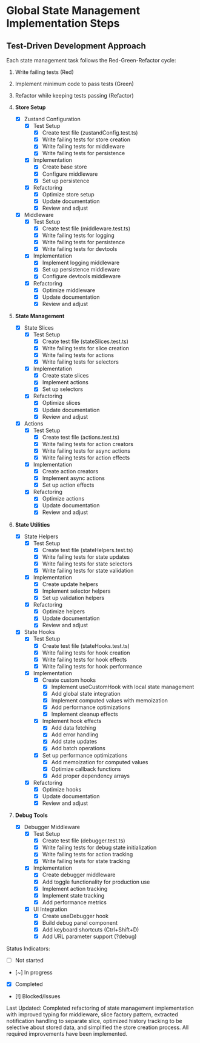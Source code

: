 # Global State Management Implementation Steps

## Test-Driven Development Approach
Each state management task follows the Red-Green-Refactor cycle:
1. Write failing tests (Red)
2. Implement minimum code to pass tests (Green)
3. Refactor while keeping tests passing (Refactor)

1. **Store Setup**
   - [x] Zustand Configuration
     - [x] Test Setup
       - [x] Create test file (zustandConfig.test.ts)
       - [x] Write failing tests for store creation
       - [x] Write failing tests for middleware
       - [x] Write failing tests for persistence
     - [x] Implementation
       - [x] Create base store
       - [x] Configure middleware
       - [x] Set up persistence
     - [x] Refactoring
       - [x] Optimize store setup
       - [x] Update documentation
       - [x] Review and adjust

   - [x] Middleware
     - [x] Test Setup
       - [x] Create test file (middleware.test.ts)
       - [x] Write failing tests for logging
       - [x] Write failing tests for persistence
       - [x] Write failing tests for devtools
     - [x] Implementation
       - [x] Implement logging middleware
       - [x] Set up persistence middleware
       - [x] Configure devtools middleware
     - [x] Refactoring
       - [x] Optimize middleware
       - [x] Update documentation
       - [x] Review and adjust

2. **State Management**
   - [x] State Slices
     - [x] Test Setup
       - [x] Create test file (stateSlices.test.ts)
       - [x] Write failing tests for slice creation
       - [x] Write failing tests for actions
       - [x] Write failing tests for selectors
     - [x] Implementation
       - [x] Create state slices
       - [x] Implement actions
       - [x] Set up selectors
     - [x] Refactoring
       - [x] Optimize slices
       - [x] Update documentation
       - [x] Review and adjust

   - [x] Actions
     - [x] Test Setup
       - [x] Create test file (actions.test.ts)
       - [x] Write failing tests for action creators
       - [x] Write failing tests for async actions
       - [x] Write failing tests for action effects
     - [x] Implementation
       - [x] Create action creators
       - [x] Implement async actions
       - [x] Set up action effects
     - [x] Refactoring
       - [x] Optimize actions
       - [x] Update documentation
       - [x] Review and adjust

3. **State Utilities**
   - [x] State Helpers
     - [x] Test Setup
       - [x] Create test file (stateHelpers.test.ts)
       - [x] Write failing tests for state updates
       - [x] Write failing tests for state selectors
       - [x] Write failing tests for state validation
     - [x] Implementation
       - [x] Create update helpers
       - [x] Implement selector helpers
       - [x] Set up validation helpers
     - [x] Refactoring
       - [x] Optimize helpers
       - [x] Update documentation
       - [x] Review and adjust

   - [x] State Hooks
     - [x] Test Setup
       - [x] Create test file (stateHooks.test.ts)
       - [x] Write failing tests for hook creation
       - [x] Write failing tests for hook effects
       - [x] Write failing tests for hook performance
     - [x] Implementation
       - [x] Create custom hooks
         - [x] Implement useCustomHook with local state management
         - [x] Add global state integration
         - [x] Implement computed values with memoization
         - [x] Add performance optimizations
         - [x] Implement cleanup effects
       - [x] Implement hook effects
         - [x] Add data fetching
         - [x] Add error handling
         - [x] Add state updates
         - [x] Add batch operations
       - [x] Set up performance optimizations
         - [x] Add memoization for computed values
         - [x] Optimize callback functions
         - [x] Add proper dependency arrays
     - [x] Refactoring
       - [x] Optimize hooks
       - [x] Update documentation
       - [x] Review and adjust

4. **Debug Tools**
   - [x] Debugger Middleware
     - [x] Test Setup
       - [x] Create test file (debugger.test.ts)
       - [x] Write failing tests for debug state initialization
       - [x] Write failing tests for action tracking
       - [x] Write failing tests for state tracking
     - [x] Implementation
       - [x] Create debugger middleware
       - [x] Add toggle functionality for production use
       - [x] Implement action tracking
       - [x] Implement state tracking
       - [x] Add performance metrics
     - [x] UI Integration
       - [x] Create useDebugger hook
       - [x] Build debug panel component
       - [x] Add keyboard shortcuts (Ctrl+Shift+D)
       - [x] Add URL parameter support (?debug)

Status Indicators:
- [ ] Not started
- [~] In progress
- [x] Completed
- [!] Blocked/Issues

Last Updated: Completed refactoring of state management implementation with improved typing for middleware, slice factory pattern, extracted notification handling to separate slice, optimized history tracking to be selective about stored data, and simplified the store creation process. All required improvements have been implemented. 